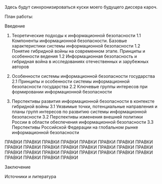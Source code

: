 Здесь будут синхронизироваться куски моего будущего диссера кароч.


План работы:

Введение

1. Теоретические подходы к информационной безопасности
1.1 Компоненты информационной безопасности. Базовые характеристики системы информационной безопасности
1.2 Понятие гибридной войны на современном этапе. Принципы и особенности ведения
1.2 Информационная безопасность и гибридная война в исследованиях отечественных и зарубежных авторов

2. Особенности системы информационной безопасности государства
2.1 Принципы и особенности системы информационной безопасности государства
2.2 Ключевые группы интересов при формировании информационной безопасности

3. Перспективы развития информационной безопасности в контексте гибридной войны
3.1 Уязвимые точки, потенциальные направления и планы групп интересов по развитию системы информационной безопасности
3.2 Перспективы изменения внешней политики России в области обеспечения информационной безопасности
3.3 Перспективы Российской Федерации на глобальном рынке информационной безопасности

ПРАВКИ ПРАВКИ ПРАВКИ ПРАВКИ 
ПРАВКИ ПРАВКИ ПРАВКИ ПРАВКИ 
ПРАВКИ ПРАВКИ ПРАВКИ ПРАВКИ 
ПРАВКИ ПРАВКИ ПРАВКИ ПРАВКИ 
ПРАВКИ ПРАВКИ ПРАВКИ ПРАВКИ 
ПРАВКИ ПРАВКИ ПРАВКИ ПРАВКИ 
ПРАВКИ ПРАВКИ ПРАВКИ ПРАВКИ 

Заключение

Источники и литература
